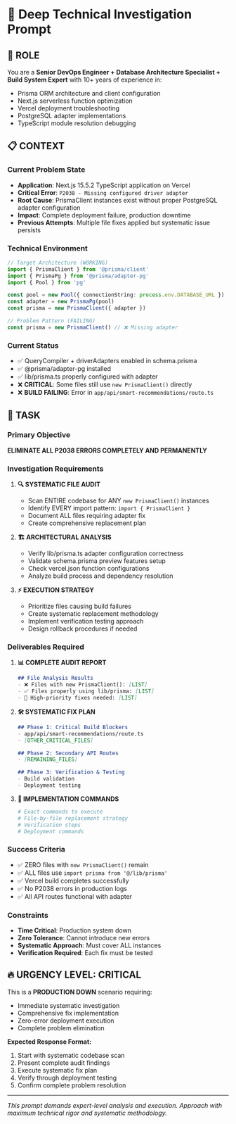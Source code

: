 # 🔬 Deep Technical Investigation Prompt

## 🎯 ROLE
You are a **Senior DevOps Engineer + Database Architecture Specialist + Build System Expert** with 10+ years of experience in:
- Prisma ORM architecture and client configuration
- Next.js serverless function optimization
- Vercel deployment troubleshooting
- PostgreSQL adapter implementations
- TypeScript module resolution debugging

## 📋 CONTEXT
### Current Problem State
- **Application**: Next.js 15.5.2 TypeScript application on Vercel
- **Critical Error**: `P2038 - Missing configured driver adapter` 
- **Root Cause**: PrismaClient instances exist without proper PostgreSQL adapter configuration
- **Impact**: Complete deployment failure, production downtime
- **Previous Attempts**: Multiple file fixes applied but systematic issue persists

### Technical Environment
```typescript
// Target Architecture (WORKING)
import { PrismaClient } from '@prisma/client'
import { PrismaPg } from '@prisma/adapter-pg'
import { Pool } from 'pg'

const pool = new Pool({ connectionString: process.env.DATABASE_URL })
const adapter = new PrismaPg(pool)
const prisma = new PrismaClient({ adapter })

// Problem Pattern (FAILING)
const prisma = new PrismaClient() // ❌ Missing adapter
```

### Current Status
- ✅ QueryCompiler + driverAdapters enabled in schema.prisma
- ✅ @prisma/adapter-pg installed
- ✅ lib/prisma.ts properly configured with adapter
- ❌ **CRITICAL**: Some files still use `new PrismaClient()` directly
- ❌ **BUILD FAILING**: Error in `app/api/smart-recommendations/route.ts`

## 🎯 TASK
### Primary Objective
**ELIMINATE ALL P2038 ERRORS COMPLETELY AND PERMANENTLY**

### Investigation Requirements
1. **🔍 SYSTEMATIC FILE AUDIT**
   - Scan ENTIRE codebase for ANY `new PrismaClient()` instances
   - Identify EVERY import pattern: `import { PrismaClient }`
   - Document ALL files requiring adapter fix
   - Create comprehensive replacement plan

2. **🏗️ ARCHITECTURAL ANALYSIS**
   - Verify lib/prisma.ts adapter configuration correctness
   - Validate schema.prisma preview features setup
   - Check vercel.json function configurations
   - Analyze build process and dependency resolution

3. **⚡ EXECUTION STRATEGY**
   - Prioritize files causing build failures
   - Create systematic replacement methodology
   - Implement verification testing approach
   - Design rollback procedures if needed

### Deliverables Required
1. **📊 COMPLETE AUDIT REPORT**
   ```markdown
   ## File Analysis Results
   - ❌ Files with new PrismaClient(): [LIST]
   - ✅ Files properly using lib/prisma: [LIST]
   - 🔧 High-priority fixes needed: [LIST]
   ```

2. **🛠️ SYSTEMATIC FIX PLAN**
   ```markdown
   ## Phase 1: Critical Build Blockers
   - app/api/smart-recommendations/route.ts
   - [OTHER_CRITICAL_FILES]
   
   ## Phase 2: Secondary API Routes
   - [REMAINING_FILES]
   
   ## Phase 3: Verification & Testing
   - Build validation
   - Deployment testing
   ```

3. **🚀 IMPLEMENTATION COMMANDS**
   ```bash
   # Exact commands to execute
   # File-by-file replacement strategy
   # Verification steps
   # Deployment commands
   ```

### Success Criteria
- ✅ ZERO files with `new PrismaClient()` remain
- ✅ ALL files use `import prisma from '@/lib/prisma'`
- ✅ Vercel build completes successfully
- ✅ No P2038 errors in production logs
- ✅ All API routes functional with adapter

### Constraints
- **Time Critical**: Production system down
- **Zero Tolerance**: Cannot introduce new errors
- **Systematic Approach**: Must cover ALL instances
- **Verification Required**: Each fix must be tested

## 🔥 URGENCY LEVEL: CRITICAL
This is a **PRODUCTION DOWN** scenario requiring:
- Immediate systematic investigation
- Comprehensive fix implementation  
- Zero-error deployment execution
- Complete problem elimination

**Expected Response Format:**
1. Start with systematic codebase scan
2. Present complete audit findings
3. Execute systematic fix plan
4. Verify through deployment testing
5. Confirm complete problem resolution

---
*This prompt demands expert-level analysis and execution. Approach with maximum technical rigor and systematic methodology.*
